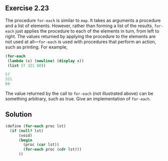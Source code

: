 ## Exercise 2.23

The procedure `for-each` is similar to `map`. It takes as arguments a procedure and a list of elements. However, rather than forming a list of the results, `for-each` just applies the procedure to each of the elements in turn, from left to right. The values returned by applying the procedure to the elements are not used at all—`for-each` is used with procedures that perform an action, such as printing. For example,

```scheme
(for-each
 (lambda (x) (newline) (display x))
 (list 57 321 88))

57
321
88
```

The value returned by the call to `for-each` (not illustrated above) can be something arbitrary, such as true. Give an implementation of `for-each`.

## Solution

```scheme
(define (for-each proc lst)
  (if (null? lst)
      (void)
      (begin
        (proc (car lst))
        (for-each proc (cdr lst)))
      ))
```
